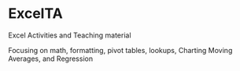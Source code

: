 # ExcelTA
Excel Activities and Teaching material

Focusing on math, formatting, pivot tables, lookups, Charting Moving Averages, and Regression
